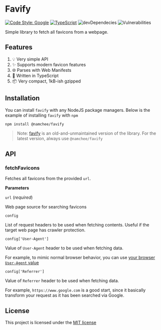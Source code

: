 # Favify

[![Code Style: Google](https://img.shields.io/badge/code%20style-google-blueviolet.svg)](https://github.com/google/gts) [![TypeScript](https://img.shields.io/badge/%3C%2F%3E-TypeScript-%230074c1.svg)](http://www.typescriptlang.org/) ![devDependecies](https://img.shields.io/david/dev/namchee/favify) ![Vulnerabilities](https://img.shields.io/snyk/vulnerabilities/github/namchee/favify)

Simple library to fetch all favicons from a webpage.

## Features

1. 💡 Very simple API
2. ✨ Supports modern favicon features
2. 🌐 Parses with Web Manifests
3. 🛂 Written in TypeScript
4. 📦 Very compact, 1kB-ish gzipped

## Installation

You can install `favify` with any NodeJS package managers. Below is the example of installing `favify` with `npm`

```bash
npm install @namchee/favify
```

> Note: [favify](https://www.npmjs.com/package/favify) is an old-and-unmaintained version of the library. For the latest version, always use `@namchee/favify`
## API

### fetchFavicons

Fetches all favicons from the provided `url`.

**Parameters**

`url` (_required_)

Web page source for searching favicons

`config`

List of request headers to be used when fetching contents. Useful if the target web page has crawler protection.

`config['User-Agent']`

Value of `User-Agent` header to be used when fetching data.

For example, to mimic normal browser behavior, you can use [your browser `User-Agent` value](https://www.whatismybrowser.com/detect/what-is-my-user-agent)

`config['Referrer']`

Value of `Referrer` header to be used when fetching data.

For example, `https://www.google.com` is a good start, since it basically transform your request as it has been searched via Google.

## License

This project is licensed under the [MIT license](./LICENSE)
